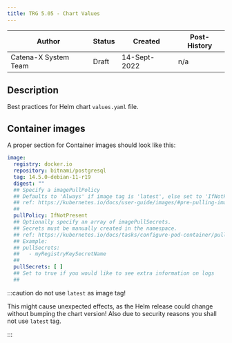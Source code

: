 ```yaml
---
title: TRG 5.05 - Chart Values
---
```


| Author               | Status | Created      | Post-History |
|----------------------|--------|--------------|--------------|
| Catena-X System Team | Draft  | 14-Sept-2022 | n/a          |

## Description

Best practices for Helm chart `values.yaml` file.

## Container images

A proper section for Container images should look like this:

```yaml
image:
  registry: docker.io
  repository: bitnami/postgresql
  tag: 14.5.0-debian-11-r19
  digest: ""
  ## Specify a imagePullPolicy
  ## Defaults to 'Always' if image tag is 'latest', else set to 'IfNotPresent'
  ## ref: https://kubernetes.io/docs/user-guide/images/#pre-pulling-images
  ##
  pullPolicy: IfNotPresent
  ## Optionally specify an array of imagePullSecrets.
  ## Secrets must be manually created in the namespace.
  ## ref: https://kubernetes.io/docs/tasks/configure-pod-container/pull-image-private-registry/
  ## Example:
  ## pullSecrets:
  ##   - myRegistryKeySecretName
  ##
  pullSecrets: [ ]
  ## Set to true if you would like to see extra information on logs
  ##
```

:::caution do not use `latest` as image tag!

This might cause unexpected effects, as the Helm release could change without bumping the chart version! Also due to
security reasons you shall not use `latest` tag.

:::
